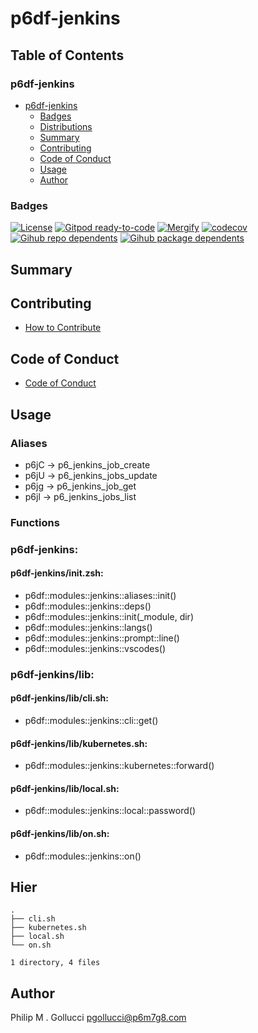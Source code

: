 # p6df-jenkins

## Table of Contents


### p6df-jenkins
- [p6df-jenkins](#p6df-jenkins)
  - [Badges](#badges)
  - [Distributions](#distributions)
  - [Summary](#summary)
  - [Contributing](#contributing)
  - [Code of Conduct](#code-of-conduct)
  - [Usage](#usage)
  - [Author](#author)

### Badges

[![License](https://img.shields.io/badge/License-Apache%202.0-yellowgreen.svg)](https://opensource.org/licenses/Apache-2.0)
[![Gitpod ready-to-code](https://img.shields.io/badge/Gitpod-ready--to--code-blue?logo=gitpod)](https://gitpod.io/#https://github.com/p6m7g8/p6df-jenkins)
[![Mergify](https://img.shields.io/endpoint.svg?url=https://gh.mergify.io/badges/p6m7g8/p6df-jenkins/&style=flat)](https://mergify.io)
[![codecov](https://codecov.io/gh/p6m7g8/p6df-jenkins/branch/master/graph/badge.svg?token=14Yj1fZbew)](https://codecov.io/gh/p6m7g8/p6df-jenkins)
[![Gihub repo dependents](https://badgen.net/github/dependents-repo/p6m7g8/p6df-jenkins)](https://github.com/p6m7g8/p6df-jenkins/network/dependents?dependent_type=REPOSITORY)
[![Gihub package dependents](https://badgen.net/github/dependents-pkg/p6m7g8/p6df-jenkins)](https://github.com/p6m7g8/p6df-jenkins/network/dependents?dependent_type=PACKAGE)

## Summary

## Contributing

- [How to Contribute](CONTRIBUTING.md)

## Code of Conduct

- [Code of Conduct](https://github.com/p6m7g8/.github/blob/master/CODE_OF_CONDUCT.md)

## Usage


### Aliases

- p6jC -> p6_jenkins_job_create
- p6jU -> p6_jenkins_jobs_update
- p6jg -> p6_jenkins_job_get
- p6jl -> p6_jenkins_jobs_list

### Functions

### p6df-jenkins:

#### p6df-jenkins/init.zsh:

- p6df::modules::jenkins::aliases::init()
- p6df::modules::jenkins::deps()
- p6df::modules::jenkins::init(_module, dir)
- p6df::modules::jenkins::langs()
- p6df::modules::jenkins::prompt::line()
- p6df::modules::jenkins::vscodes()


### p6df-jenkins/lib:

#### p6df-jenkins/lib/cli.sh:

- p6df::modules::jenkins::cli::get()

#### p6df-jenkins/lib/kubernetes.sh:

- p6df::modules::jenkins::kubernetes::forward()

#### p6df-jenkins/lib/local.sh:

- p6df::modules::jenkins::local::password()

#### p6df-jenkins/lib/on.sh:

- p6df::modules::jenkins::on()



## Hier
```text
.
├── cli.sh
├── kubernetes.sh
├── local.sh
└── on.sh

1 directory, 4 files
```
## Author

Philip M . Gollucci <pgollucci@p6m7g8.com>
